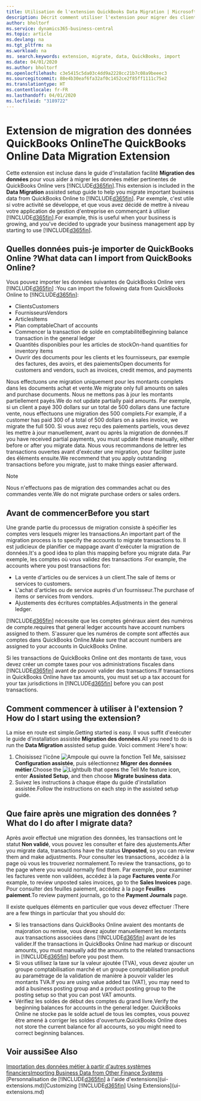 ```yaml
---
title: Utilisation de l'extension QuickBooks Data Migration | Microsoft Docs
description: Décrit comment utiliser l'extension pour migrer des clients, des fournisseurs, des articles, et des comptes de QuickBooks Online dans Business Central.
author: bholtorf
ms.service: dynamics365-business-central
ms.topic: article
ms.devlang: na
ms.tgt_pltfrm: na
ms.workload: na
ms. search.keywords: extension, migrate, data, QuickBooks, import
ms.date: 04/01/2020
ms.author: bholtorf
ms.openlocfilehash: c3e5415c5da03c4dd9a2228cc21b7c08a9beeec3
ms.sourcegitcommit: 88e4b30eaf6fa32af0c1452ce2f85ff1111c75e2
ms.translationtype: HT
ms.contentlocale: fr-FR
ms.lasthandoff: 04/01/2020
ms.locfileid: "3189722"
---
```

# <a name="the-quickbooks-online-data-migration-extension"></a><span data-ttu-id="44899-103">Extension de migration des données QuickBooks Online</span><span class="sxs-lookup"><span data-stu-id="44899-103">The QuickBooks Online Data Migration Extension</span></span>
<span data-ttu-id="44899-104">Cette extension est incluse dans le guide d'installation facilité **Migration des données** pour vous aider à migrer les données métier pertinentes de QuickBooks Online vers [!INCLUDE[d365fin](includes/d365fin_md.md)].</span><span class="sxs-lookup"><span data-stu-id="44899-104">This extension is included in the **Data Migration** assisted setup guide to help you migrate important business data from QuickBooks Online to [!INCLUDE[d365fin](includes/d365fin_md.md)].</span></span> <span data-ttu-id="44899-105">Par exemple, c'est utile si votre activité se développe, et que vous avez décidé de mettre à niveau votre application de gestion d'entreprise en commençant à utiliser [!INCLUDE[d365fin](includes/d365fin_md.md)].</span><span class="sxs-lookup"><span data-stu-id="44899-105">For example, this is useful when your business is growing, and you've decided to upgrade your business management app by starting to use [!INCLUDE[d365fin](includes/d365fin_md.md)].</span></span>

## <a name="what-data-can-i-import-from-quickbooks-online"></a><span data-ttu-id="44899-106">Quelles données puis-je importer de QuickBooks Online ?</span><span class="sxs-lookup"><span data-stu-id="44899-106">What data can I import from QuickBooks Online?</span></span>
<span data-ttu-id="44899-107">Vous pouvez importer les données suivantes de QuickBooks Online vers [!INCLUDE[d365fin](includes/d365fin_md.md)] :</span><span class="sxs-lookup"><span data-stu-id="44899-107">You can import the following data from QuickBooks Online to [!INCLUDE[d365fin](includes/d365fin_md.md)]:</span></span>  

* <span data-ttu-id="44899-108">Clients</span><span class="sxs-lookup"><span data-stu-id="44899-108">Customers</span></span>
* <span data-ttu-id="44899-109">Fournisseurs</span><span class="sxs-lookup"><span data-stu-id="44899-109">Vendors</span></span>
* <span data-ttu-id="44899-110">Articles</span><span class="sxs-lookup"><span data-stu-id="44899-110">Items</span></span>
* <span data-ttu-id="44899-111">Plan comptable</span><span class="sxs-lookup"><span data-stu-id="44899-111">Chart of accounts</span></span>
* <span data-ttu-id="44899-112">Commencer la transaction de solde en comptabilité</span><span class="sxs-lookup"><span data-stu-id="44899-112">Beginning balance transaction in the general ledger</span></span>
* <span data-ttu-id="44899-113">Quantités disponibles pour les articles de stock</span><span class="sxs-lookup"><span data-stu-id="44899-113">On-hand quantities for inventory items</span></span>
* <span data-ttu-id="44899-114">Ouvrir des documents pour les clients et les fournisseurs, par exemple des factures, des avoirs, et des paiements</span><span class="sxs-lookup"><span data-stu-id="44899-114">Open documents for customers and vendors, such as invoices, credit memos, and payments</span></span>

<span data-ttu-id="44899-115">Nous effectuons une migration uniquement pour les montants complets dans les documents achat et vente.</span><span class="sxs-lookup"><span data-stu-id="44899-115">We migrate only full amounts on sales and purchase documents.</span></span> <span data-ttu-id="44899-116">Nous ne mettons pas à jour les montants partiellement payés.</span><span class="sxs-lookup"><span data-stu-id="44899-116">We do not update partially paid amounts.</span></span> <span data-ttu-id="44899-117">Par exemple, si un client a payé 300 dollars sur un total de 500 dollars dans une facture vente, nous effectuons une migration des 500 complets.</span><span class="sxs-lookup"><span data-stu-id="44899-117">For example, if a customer has paid 300 of a total of 500 dollars on a sales invoice, we migrate the full 500.</span></span> <span data-ttu-id="44899-118">Si vous avez reçu des paiements partiels, vous devez les mettre à jour manuellement, avant ou après la migration de données.</span><span class="sxs-lookup"><span data-stu-id="44899-118">If you have received partial payments, you must update these manually, either before or after you migrate data.</span></span> <span data-ttu-id="44899-119">Nous vous recommandons de lettrer les transactions ouvertes avant d'exécuter une migration, pour faciliter juste des éléments ensuite.</span><span class="sxs-lookup"><span data-stu-id="44899-119">We recommend that you apply outstanding transactions before you migrate, just to make things easier afterward.</span></span>

> [!NOTE]  
>   <span data-ttu-id="44899-120">Nous n'effectuons pas de migration des commandes achat ou des commandes vente.</span><span class="sxs-lookup"><span data-stu-id="44899-120">We do not migrate purchase orders or sales orders.</span></span>

## <a name="before-you-start"></a><span data-ttu-id="44899-121">Avant de commencer</span><span class="sxs-lookup"><span data-stu-id="44899-121">Before you start</span></span>
<span data-ttu-id="44899-122">Une grande partie du processus de migration consiste à spécifier les comptes vers lesquels migrer les transactions.</span><span class="sxs-lookup"><span data-stu-id="44899-122">An important part of the migration process is to specify the accounts to migrate transactions to.</span></span> <span data-ttu-id="44899-123">Il est judicieux de planifier ce mappage avant d'exécuter la migration de données.</span><span class="sxs-lookup"><span data-stu-id="44899-123">It's a good idea to plan this mapping before you migrate data.</span></span> <span data-ttu-id="44899-124">Par exemple, les comptes où vous validez des transactions :</span><span class="sxs-lookup"><span data-stu-id="44899-124">For example, the accounts where you post transactions for:</span></span>  

* <span data-ttu-id="44899-125">La vente d'articles ou de services à un client.</span><span class="sxs-lookup"><span data-stu-id="44899-125">The sale of items or services to customers.</span></span>
* <span data-ttu-id="44899-126">L'achat d'articles ou de service auprès d'un fournisseur.</span><span class="sxs-lookup"><span data-stu-id="44899-126">The purchase of items or services from vendors.</span></span>  
* <span data-ttu-id="44899-127">Ajustements des écritures comptables.</span><span class="sxs-lookup"><span data-stu-id="44899-127">Adjustments in the general ledger.</span></span>  

[!INCLUDE[d365fin](includes/d365fin_md.md)] <span data-ttu-id="44899-128">nécessite que les comptes généraux aient des numéros de compte.</span><span class="sxs-lookup"><span data-stu-id="44899-128">requires that general ledger accounts have account numbers assigned to them.</span></span> <span data-ttu-id="44899-129">S'assurer que les numéros de compte sont affectés aux comptes dans QuickBooks Online.</span><span class="sxs-lookup"><span data-stu-id="44899-129">Make sure that account numbers are assigned to your accounts in QuickBooks Online.</span></span>

<span data-ttu-id="44899-130">Si les transactions de QuickBooks Online ont des montants de taxe, vous devez créer un compte taxes pour vos administrations fiscales dans [!INCLUDE[d365fin](includes/d365fin_md.md)] avant de pouvoir valider des transactions.</span><span class="sxs-lookup"><span data-stu-id="44899-130">If transactions in QuickBooks Online have tax amounts, you must set up a tax account for your tax jurisdictions in [!INCLUDE[d365fin](includes/d365fin_md.md)] before you can post transactions.</span></span>

## <a name="how-do-i-start-using-the-extension"></a><span data-ttu-id="44899-131">Comment commencer à utiliser à l'extension ?</span><span class="sxs-lookup"><span data-stu-id="44899-131">How do I start using the extension?</span></span>
<span data-ttu-id="44899-132">La mise en route est simple.</span><span class="sxs-lookup"><span data-stu-id="44899-132">Getting started is easy.</span></span> <span data-ttu-id="44899-133">Il vous suffit d'exécuter le guide d'installation assistée **Migration des données**.</span><span class="sxs-lookup"><span data-stu-id="44899-133">All you need to do is run the **Data Migration** assisted setup guide.</span></span> <span data-ttu-id="44899-134">Voici comment :</span><span class="sxs-lookup"><span data-stu-id="44899-134">Here's how:</span></span>

1. <span data-ttu-id="44899-135">Choisissez l'icône ![Ampoule qui ouvre la fonction Tell Me](media/ui-search/search_small.png "Dites-moi ce que vous voulez faire"), saisissez **Configuration assistée**, puis sélectionnez **Migrer des données métier**.</span><span class="sxs-lookup"><span data-stu-id="44899-135">Choose the ![Lightbulb that opens the Tell Me feature](media/ui-search/search_small.png "Tell me what you want to do") icon, enter **Assisted Setup**, and then choose **Migrate business data**.</span></span>
2. <span data-ttu-id="44899-136">Suivez les instructions à chaque étape du guide d'installation assistée.</span><span class="sxs-lookup"><span data-stu-id="44899-136">Follow the instructions on each step in the assisted setup guide.</span></span>

## <a name="what-do-i-do-after-i-migrate-data"></a><span data-ttu-id="44899-137">Que faire après une migration des données ?</span><span class="sxs-lookup"><span data-stu-id="44899-137">What do I do after I migrate data?</span></span>
<span data-ttu-id="44899-138">Après avoir effectué une migration des données, les transactions ont le statut **Non validé**, vous pouvez les consulter et faire des ajustements.</span><span class="sxs-lookup"><span data-stu-id="44899-138">After you migrate data, transactions have the status **Unposted**, so you can review them and make adjustments.</span></span> <span data-ttu-id="44899-139">Pour consulter les transactions, accédez à la page où vous les trouveriez normalement.</span><span class="sxs-lookup"><span data-stu-id="44899-139">To review the transactions, go to the page where you would normally find them.</span></span> <span data-ttu-id="44899-140">Par exemple, pour examiner les factures vente non validées, accédez à la page **Factures vente**.</span><span class="sxs-lookup"><span data-stu-id="44899-140">For example, to review unposted sales invoices, go to the **Sales Invoices** page.</span></span> <span data-ttu-id="44899-141">Pour consulter des feuilles paiement, accédez à la page **Feuilles paiement**.</span><span class="sxs-lookup"><span data-stu-id="44899-141">To review payment journals, go to the **Payment Journals** page.</span></span>   

<span data-ttu-id="44899-142">Il existe quelques éléments en particulier que vous devez effectuer :</span><span class="sxs-lookup"><span data-stu-id="44899-142">There are a few things in particular that you should do:</span></span>

* <span data-ttu-id="44899-143">Si les transactions dans QuickBooks Online avaient des montants de majoration ou remise, vous devez ajouter manuellement les montants aux transactions associées dans [!INCLUDE[d365fin](includes/d365fin_md.md)] avant de les valider.</span><span class="sxs-lookup"><span data-stu-id="44899-143">If the transactions in QuickBooks Online had markup or discount amounts, you must manually add the amounts to the related transactions in [!INCLUDE[d365fin](includes/d365fin_md.md)] before you post them.</span></span>
* <span data-ttu-id="44899-144">Si vous utilisez la taxe sur la valeur ajoutée (TVA), vous devez ajouter un groupe comptabilisation marché et un groupe comptabilisation produit au paramétrage de la validation de manière à pouvoir valider les montants TVA.</span><span class="sxs-lookup"><span data-stu-id="44899-144">If you are using value added tax (VAT), you may need to add a business posting group and a product posting group to the posting setup so that you can post VAT amounts.</span></span>
* <span data-ttu-id="44899-145">Vérifiez les soldes de début des comptes du grand livre.</span><span class="sxs-lookup"><span data-stu-id="44899-145">Verify the beginning balances for accounts in the general ledger.</span></span> <span data-ttu-id="44899-146">QuickBooks Online ne stocke pas le solde actuel de tous les comptes, vous pouvez être amené à corriger les soldes d'ouverture.</span><span class="sxs-lookup"><span data-stu-id="44899-146">QuickBooks Online does not store the current balance for all accounts, so you might need to correct beginning balances.</span></span>

## <a name="see-also"></a><span data-ttu-id="44899-147">Voir aussi</span><span class="sxs-lookup"><span data-stu-id="44899-147">See Also</span></span>
[<span data-ttu-id="44899-148">Importation des données métier à partir d'autres systèmes financiers</span><span class="sxs-lookup"><span data-stu-id="44899-148">Importing Business Data from Other Finance Systems</span></span>](across-import-data-configuration-packages.md)  
<span data-ttu-id="44899-149">[Personnalisation de [!INCLUDE[d365fin](includes/d365fin_md.md)] à l'aide d'extensions](ui-extensions.md)</span><span class="sxs-lookup"><span data-stu-id="44899-149">[Customizing [!INCLUDE[d365fin](includes/d365fin_md.md)] Using Extensions](ui-extensions.md)</span></span>  
